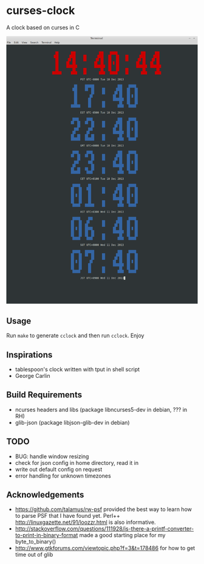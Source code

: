 curses-clock
============

A clock based on curses in C

![screen shot of default config](/docs/clock001.png)

Usage
-----

Run `make` to generate `cclock` and then run `cclock`.  Enjoy

Inspirations
------------

* tablespoon's clock written with tput in shell script
* George Carlin

Build Requirements
------------------

* ncurses headers and libs (package libncurses5-dev in debian, ??? in RH)
* glib-json (package libjson-glib-dev in debian)

TODO
----

* BUG: handle window resizing
* check for json config in home directory, read it in
* write out default config on request
* error handling for unknown timezones

Acknowledgements
----------------
* https://github.com/talamus/rw-psf provided the best way to learn how to parse PSF that I have found yet.  Perl++  http://linuxgazette.net/91/loozzr.html is also informative.
* http://stackoverflow.com/questions/111928/is-there-a-printf-converter-to-print-in-binary-format made a good starting place for my byte_to_binary()
* http://www.gtkforums.com/viewtopic.php?f=3&t=178486 for how to get time out of glib
